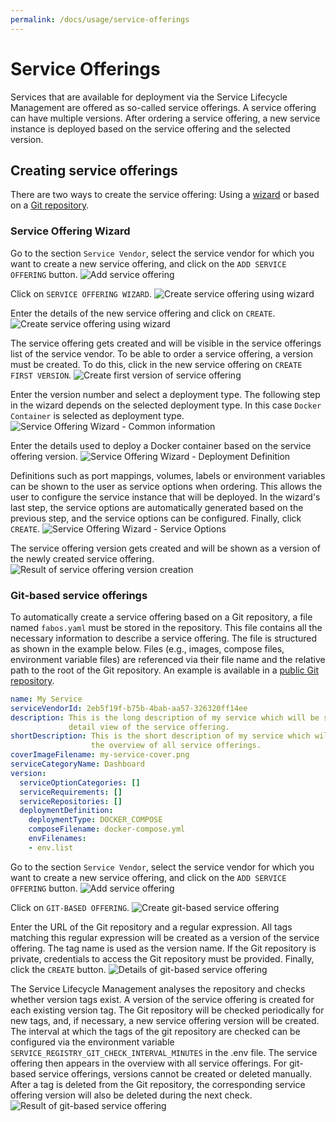 ```yaml
---
permalink: /docs/usage/service-offerings
---
```


# Service Offerings
Services that are available for deployment via the Service Lifecycle Management are offered as so-called service offerings. A service offering can have multiple versions. After ordering a service offering, a new service instance is deployed based on the service offering and the selected version. 

## Creating service offerings
There are two ways to create the service offering: Using a [wizard](#service-offering-wizard) or based on a [Git repository](#git-based-service-offerings).

### Service Offering Wizard
Go to the section `Service Vendor`, select the service vendor for which you want to create a new service offering, and click on the `ADD SERVICE OFFERING` button.
![Add service offering](/img/figures/use/service-offerings/service-offering-create-1.png)

Click on `SERVICE OFFERING WIZARD`.
![Create service offering using wizard](/img/figures/use/service-offerings/service-offering-create-via-wizard-1.png)

Enter the details of the new service offering and click on `CREATE`.
![Create service offering using wizard](/img/figures/use/service-offerings/service-offering-create-via-wizard-2.png)

The service offering gets created and will be visible in the service offerings list of the service vendor. To be able to order a service offering, a version must be created. To do this, click in the new service offering on `CREATE FIRST VERSION`.
![Create first version of service offering](/img/figures/use/service-offerings/service-offering-create-via-wizard-3.png)

Enter the version number and select a deployment type. The following step in the wizard depends on the selected deployment type. In this case `Docker Container` is selected as deployment type.
![Service Offering Wizard - Common information](/img/figures/use/service-offerings/service-offering-create-via-wizard-4.png)

Enter the details used to deploy a Docker container based on the service offering version.
![Service Offering Wizard - Deployment Definition](/img/figures/use/service-offerings/service-offering-create-via-wizard-5.png)

Definitions such as port mappings, volumes, labels or environment variables can be shown to the user as service options when ordering. This allows the user to configure the service instance that will be deployed. In the wizard's last step, the service options are automatically generated based on the previous step, and the service options can be configured. Finally, click `CREATE`.
![Service Offering Wizard - Service Options](/img/figures/use/service-offerings/service-offering-create-via-wizard-6.png)

The service offering version gets created and will be shown as a version of the newly created service offering.
![Result of service offering version creation](/img/figures/use/service-offerings/service-offering-create-via-wizard-7.png)

### Git-based service offerings
To automatically create a service offering based on a Git repository, a file named `fabos.yaml` must be stored in the repository. This file contains all the necessary information to describe a service offering. The file is structured as shown in the example below. Files (e.g., images, compose files, environment variable files) are referenced via their file name and the relative path to the root of the Git repository. An example is available in a [public Git repository](https://github.com/FabOS-AI/fabos-slm-so-test-repo).

```yaml
name: My Service
serviceVendorId: 2eb5f19f-b75b-4bab-aa57-326320ff14ee
description: This is the long description of my service which will be shown in the 
             detail view of the service offering.
shortDescription: This is the short description of my service which will be shown in 
                  the overview of all service offerings.
coverImageFilename: my-service-cover.png
serviceCategoryName: Dashboard
version:
  serviceOptionCategories: []
  serviceRequirements: []
  serviceRepositories: []
  deploymentDefinition:
    deploymentType: DOCKER_COMPOSE
    composeFilename: docker-compose.yml
    envFilenames:
    - env.list
```

Go to the section `Service Vendor`, select the service vendor for which you want to create a new service offering, and click on the `ADD SERVICE OFFERING` button.
![Add service offering](/img/figures/use/service-offerings/service-offering-create-1.png)

Click on `GIT-BASED OFFERING`.
![Create git-based service offering](/img/figures/use/service-offerings/service-offering-create-via-git-1.png)

Enter the URL of the Git repository and a regular expression. All tags matching this regular expression will be created as a version of the service offering. The tag name is used as the version name. If the Git repository is private, credentials to access the Git repository must be provided. Finally, click the `CREATE` button.
![Details of git-based service offering](/img/figures/use/service-offerings/service-offering-create-via-git-2.png)

The Service Lifecycle Management analyses the repository and checks whether version tags exist. A version of the service offering is created for each existing version tag. The Git repository will be checked periodically for new tags, and, if necessary, a new service offering version will be created. The interval at which the tags of the git repository are checked can be configured via the environment variable `SERVICE_REGISTRY_GIT_CHECK_INTERVAL_MINUTES` in the .env file. The service offering then appears in the overview with all service offerings. For git-based service offerings, versions cannot be created or deleted manually. After a tag is deleted from the Git repository, the corresponding service offering version will also be deleted during the next check.
![Result of git-based service offering](/img/figures/use/service-offerings/service-offering-create-via-git-3.png)